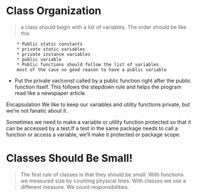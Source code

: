 # Class Organization

>a class should begin with a list of variables. The order should be like this 

        * Public static constants
        * private static variables
        * private instance variables
        * public variable
        * Public functions should follow the list of variables.
        most of the case no good reason to have a public variable

 * Put the private var/const called by a public function right after the public function itself. This follows the stepdown rule and helps the program read like a newspaper article.



Encapsulation We like to keep our variables and utility functions private, but we’re not fanatic about it.

Sometimes we need to make a variable or utility function protected so that it can be accessed by a test.If a test in the same package needs to call a function or access a variable, we’ll make it protected or package scope. 

# Classes Should Be Small!

> The first rule of classes is that they should be small. 
With functions we measured size by counting physical lines. With classes we use a different measure. We count responsibilities.